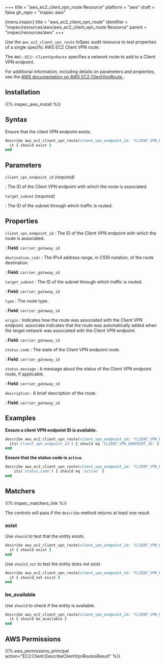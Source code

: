 +++
title = "aws_ec2_client_vpn_route Resource"
platform = "aws"
draft = false
gh_repo = "inspec-aws"

[menu.inspec]
title = "aws_ec2_client_vpn_route"
identifier = "inspec/resources/aws/aws_ec2_client_vpn_route Resource"
parent = "inspec/resources/aws"
+++

Use the `aws_ec2_client_vpn_route` InSpec audit resource to test properties of a single specific AWS EC2 Client VPN route.

The `AWS::EC2::ClientVpnRoute` specifies a network route to add to a Client VPN endpoint.

For additional information, including details on parameters and properties, see the [AWS documentation on AWS EC2 ClientVpnRoute.](https://docs.aws.amazon.com/AWSCloudFormation/latest/UserGuide/aws-resource-ec2-clientvpnroute.html).

## Installation

{{% inspec_aws_install %}}

## Syntax

Ensure that the client VPN endpoint exists.

```ruby
describe aws_ec2_client_vpn_route(client_vpn_endpoint_id: "CLIENT_VPN_ENDPOINT_ID", target_subnet: "TARGET_SUBNET") do
  it { should exist }
end
```

## Parameters

`client_vpn_endpoint_id` _(required)_

: The ID of the Client VPN endpoint with which the route is associated.

`target_subnet` _(required)_

: The ID of the subnet through which traffic is routed.

## Properties

`client_vpn_endpoint_id`
: The ID of the Client VPN endpoint with which the route is associated.

: **Field**: `carrier_gateway_id`

`destination_cidr`
: The IPv4 address range, in CIDR notation, of the route destination.

: **Field**: `carrier_gateway_id`

`target_subnet`
: The ID of the subnet through which traffic is routed.

: **Field**: `carrier_gateway_id`

`type`
: The route type.

: **Field**: `carrier_gateway_id`

`origin`
: Indicates how the route was associated with the Client VPN endpoint. associate indicates that the route was automatically added when the target network was associated with the Client VPN endpoint.

: **Field**: `carrier_gateway_id`

`status.code`
: The state of the Client VPN endpoint route.

: **Field**: `carrier_gateway_id`

`status.message`
: A message about the status of the Client VPN endpoint route, if applicable.

: **Field**: `carrier_gateway_id`

`description`
: A brief description of the route.

: **Field**: `carrier_gateway_id`

## Examples

**Ensure a client VPN endpoint ID is available.**

```ruby
describe aws_ec2_client_vpn_route(client_vpn_endpoint_id: "CLIENT_VPN_ENDPOINT_ID", target_subnet: "TARGET_SUBNET") do
  its('client_vpn_endpoint_id') { should eq 'CLIENT_VPN_ENDPOINT_ID' }
end
```

**Ensure that the status code is `active`.**

```ruby
describe aws_ec2_client_vpn_route(client_vpn_endpoint_id: "CLIENT_VPN_ENDPOINT_ID", target_subnet: "TARGET_SUBNET") do
    its('status.code') { should eq 'active' }
end
```

## Matchers

{{% inspec_matchers_link %}}

The controls will pass if the `describe` method returns at least one result.

### exist

Use `should` to test that the entity exists.

```ruby
describe aws_ec2_client_vpn_route(client_vpn_endpoint_id: "CLIENT_VPN_ENDPOINT_ID", target_subnet: "TARGET_SUBNET") do
  it { should exist }
end
```

Use `should_not` to test the entity does not exist.

```ruby
describe aws_ec2_client_vpn_route(client_vpn_endpoint_id: "CLIENT_VPN_ENDPOINT_ID", target_subnet: "TARGET_SUBNET") do
  it { should_not exist }
end
```

### be_available

Use `should` to check if the entity is available.

```ruby
describe aws_ec2_client_vpn_route(client_vpn_endpoint_id: "CLIENT_VPN_ENDPOINT_ID", target_subnet: "TARGET_SUBNET") do
  it { should be_available }
end
```

## AWS Permissions

{{% aws_permissions_principal action="EC2:Client:DescribeClientVpnRoutesResult" %}}

